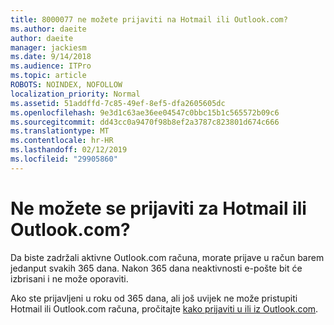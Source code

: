 ```yaml
---
title: 8000077 ne možete prijaviti na Hotmail ili Outlook.com?
ms.author: daeite
author: daeite
manager: jackiesm
ms.date: 9/14/2018
ms.audience: ITPro
ms.topic: article
ROBOTS: NOINDEX, NOFOLLOW
localization_priority: Normal
ms.assetid: 51addffd-7c85-49ef-8ef5-dfa2605605dc
ms.openlocfilehash: 9e3d1c63ae36ee04547c0bbc15b1c565572b09c6
ms.sourcegitcommit: dd43cc0a9470f98b8ef2a3787c823801d674c666
ms.translationtype: MT
ms.contentlocale: hr-HR
ms.lasthandoff: 02/12/2019
ms.locfileid: "29905860"
---
```

# <a name="cant-sign-in-to-hotmail-or-outlookcom"></a>Ne možete se prijaviti za Hotmail ili Outlook.com?

Da biste zadržali aktivne Outlook.com računa, morate prijave u račun barem jedanput svakih 365 dana. Nakon 365 dana neaktivnosti e-pošte bit će izbrisani i ne može oporaviti.
  
Ako ste prijavljeni u roku od 365 dana, ali još uvijek ne može pristupiti Hotmail ili Outlook.com računa, pročitajte [kako prijaviti u ili iz Outlook.com](https://go.microsoft.com/fwlink/?linkid=2005840&amp;clcid=0x409).
  

